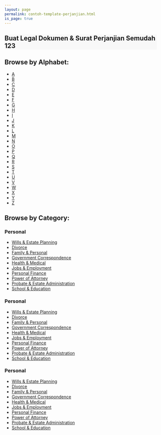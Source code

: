 ```yaml
---
layout: page
permalink: contoh-template-perjanjian.html
is_page: true
---
```

<section class="first-child text-center" style="background:#f8f8f8">
  <div class="container">
    <div class="row">
      <div class="col-md-12">
        <h1><strong>Buat Legal Dokumen &amp; Surat Perjanjian Semudah 123</strong></h1>
      </div>     
    </div>
  </div>
</section>
  
<div class="container text-center">
  <div class="row">
    <div class="col-md-12">
      <h2 class="section-headers">Browse by Alphabet:</h2>
      <ul class="browse-by-letter">
        <li><a href="/legal-documents-forms-a.rl" title="legal documents forms a">A</a></li><li><a href="/legal-documents-forms-b.rl" title="legal documents forms b">B</a></li><li><a href="/legal-documents-forms-c.rl" title="legal documents forms c">C</a></li><li><a href="/legal-documents-forms-d.rl" title="legal documents forms d">D</a></li>
        <li><a href="/legal-documents-forms-e.rl" title="legal documents forms e">E</a></li><li><a href="/legal-documents-forms-f.rl" title="legal documents forms f">F</a></li><li><a href="/legal-documents-forms-g.rl" title="legal documents forms g">G</a></li><li><a href="/legal-documents-forms-h.rl" title="legal documents forms h">H</a></li><li><a href="/legal-documents-forms-i.rl" title="legal documents forms i">I</a></li><li><a href="/legal-documents-forms-jk.rl" title="legal documents forms jk">J</a></li><li><a href="/legal-documents-forms-jk.rl" title="legal documents forms jk">K</a></li><li><a href="/legal-documents-forms-l.rl" title="legal documents forms l">L</a></li>
        <li><a href="/legal-documents-forms-m.rl" title="legal documents forms m">M</a></li><li><a href="/legal-documents-forms-n.rl" title="legal documents forms n">N</a></li><li><a href="/legal-documents-forms-o.rl" title="legal documents forms o">O</a></li><li><a href="/legal-documents-forms-pq.rl" title="legal documents forms pq">P</a></li><li><a href="/legal-documents-forms-pq.rl" title="legal documents forms pq">Q</a></li><li><a href="/legal-documents-forms-r.rl" title="legal documents forms r">R</a></li><li><a href="/legal-documents-forms-s.rl" title="legal documents forms s">S</a></li><li><a href="/legal-documents-forms-t.rl" title="legal documents forms t">T</a></li>
        <li><a href="/legal-documents-forms-uv.rl" title="legal documents forms uv">U</a></li><li><a href="/legal-documents-forms-uv.rl" title="legal documents forms uv">V</a></li><li><a href="/legal-documents-forms-wxyz.rl" title="legal documents forms wxyz">W</a></li><li><a href="/legal-documents-forms-wxyz.rl" title="legal documents forms wxyz">X</a></li><li><a href="/legal-documents-forms-wxyz.rl" title="legal documents forms wxyz">Y</a></li><li><a href="/legal-documents-forms-wxyz.rl" title="legal documents forms wxyz">Z</a></li>
      </ul>
    </div>
  </div>
</div>
  
  
  <div class="container">
    <div class="row">
      <div class="col-md-12">
        <h2 class="section-headers">Browse by Category:</h2>
      </div>
      <div class="col-md-4">
        <h3>Personal</h3>
        <ul><li><a href="/legal-forms-personal.rl#estate-planning" title="legal forms personal">Wills &amp; Estate Planning</a></li><li><a href="/legal-forms-personal.rl#family-personal-divorce-and-separation" title="legal forms personal">Divorce</a></li><li><a href="/legal-forms-personal.rl#family-personal" title="legal forms personal">Family &amp; Personal</a></li><li><a href="/legal-forms-personal.rl#government-letters" title="legal forms personal">Government Correspondence</a></li>
        <li><a href="/legal-forms-personal.rl#health-amp-medical" title="legal forms personal">Health &amp; Medical</a></li><li><a href="/legal-forms-personal.rl#employment" title="legal forms personal">Jobs &amp; Employment</a></li><li><a href="/legal-forms-personal.rl#personal-finance" title="legal forms personal">Personal Finance</a></li><li><a href="/legal-forms-personal.rl#power-of-attorney" title="legal forms personal">Power of Attorney</a></li><li><a href="/legal-forms-personal.rl#estate-administration" title="legal forms personal">Probate &amp; Estate Administration</a></li><li><a href="/legal-forms-personal.rl#school-amp-education" title="legal forms personal">School &amp; Education</a></li>
        </ul>
      </div>
      <div class="col-md-4">
        <h3>Personal</h3>
        <ul><li><a href="/legal-forms-personal.rl#estate-planning" title="legal forms personal">Wills &amp; Estate Planning</a></li><li><a href="/legal-forms-personal.rl#family-personal-divorce-and-separation" title="legal forms personal">Divorce</a></li><li><a href="/legal-forms-personal.rl#family-personal" title="legal forms personal">Family &amp; Personal</a></li><li><a href="/legal-forms-personal.rl#government-letters" title="legal forms personal">Government Correspondence</a></li>
        <li><a href="/legal-forms-personal.rl#health-amp-medical" title="legal forms personal">Health &amp; Medical</a></li><li><a href="/legal-forms-personal.rl#employment" title="legal forms personal">Jobs &amp; Employment</a></li><li><a href="/legal-forms-personal.rl#personal-finance" title="legal forms personal">Personal Finance</a></li><li><a href="/legal-forms-personal.rl#power-of-attorney" title="legal forms personal">Power of Attorney</a></li><li><a href="/legal-forms-personal.rl#estate-administration" title="legal forms personal">Probate &amp; Estate Administration</a></li><li><a href="/legal-forms-personal.rl#school-amp-education" title="legal forms personal">School &amp; Education</a></li>
        </ul>
      </div>
      <div class="col-md-4">
        <h3>Personal</h3>
        <ul><li><a href="/legal-forms-personal.rl#estate-planning" title="legal forms personal">Wills &amp; Estate Planning</a></li><li><a href="/legal-forms-personal.rl#family-personal-divorce-and-separation" title="legal forms personal">Divorce</a></li><li><a href="/legal-forms-personal.rl#family-personal" title="legal forms personal">Family &amp; Personal</a></li><li><a href="/legal-forms-personal.rl#government-letters" title="legal forms personal">Government Correspondence</a></li>
        <li><a href="/legal-forms-personal.rl#health-amp-medical" title="legal forms personal">Health &amp; Medical</a></li><li><a href="/legal-forms-personal.rl#employment" title="legal forms personal">Jobs &amp; Employment</a></li><li><a href="/legal-forms-personal.rl#personal-finance" title="legal forms personal">Personal Finance</a></li><li><a href="/legal-forms-personal.rl#power-of-attorney" title="legal forms personal">Power of Attorney</a></li><li><a href="/legal-forms-personal.rl#estate-administration" title="legal forms personal">Probate &amp; Estate Administration</a></li><li><a href="/legal-forms-personal.rl#school-amp-education" title="legal forms personal">School &amp; Education</a></li>
        </ul>
      </div>
    </div>
  </div>
